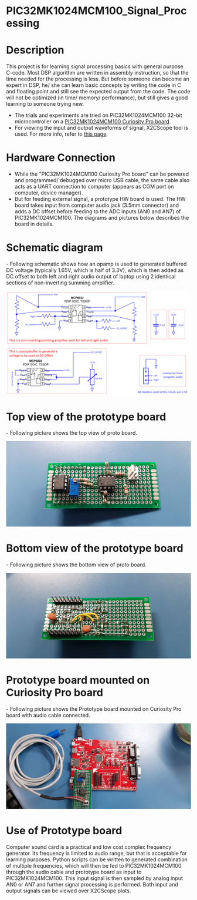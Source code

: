 # PIC32MK1024MCM100_Signal_Processing
<h1>Description</h1>
This project is for learning signal processing basics with general purpose C-code. Most DSP algorithm are written in assembly instruction, so that the time needed for the processing is less. But before someone can become an expert in DSP, he/ she can learn basic concepts by writing the code in C and floating point and still see the expected output from the code. The code will not be optimized (in time/ memory/ performance), but still gives a good learning to someone trying new.

 - The trials and experiments are tried on PIC32MK1024MCM100 32-bit microcontroller on a [PIC32MK1024MCM100 Curiosity Pro board](https://www.microchip.com/en-us/development-tool/EV31E34A).
 - For viewing the input and output waveforms of signal, X2CScope tool is used. For more info, refer to [this page](https://mu.microchip.com/using-x2cscope-to-simply-motor-control-development-and-debugging).
 
 <h1>Hardware Connection</h1>
 
  - While the "PIC32MK1024MCM100 Curiosity Pro board" can be powered and programmed/ debugged over micro USB cable, the same cable also acts as a UART connection to computer (appears as COM port on computer, device manager).
  - But for feeding external signal, a prototype HW board is used. The HW board takes input from computer audio jack (3.5mm connector) and adds a DC offset before feeding to the ADC inputs (AN0 and AN7) of PIC32MK1024MCM100. The diagrams and pictures below describes the board in details.
  
  <h1>Schematic diagram</h1>	
  - Following schematic shows how an opamp is used to generated buffered DC voltage (typically 1.65V, which is half of 3.3V), which is then added as DC offset to both left and right audio output of laptop using 2 identical sections of non-inverting summing amplifier.
  
  ![Schematic](/hw/non_inverting_summing.png)
  
  <h1>Top view of the prototype board</h1>	
  - Following picture shows the top view of proto board.
  
  ![Top View](/hw/Top.jpg)
  
  <h1>Bottom view of the prototype board</h1>	
  - Following picture shows the bottom view of proto board.
  
  ![Bottom View](/hw/Bottom.jpg)
  
  <h1>Prototype board mounted on Curiosity Pro board</h1>	
  - Following picture shows the Prototype board mounted on Curiosity Pro board with audio cable connected.
  
  ![Bottom View](/hw/Curiosity.jpg)  
  
  <h1>Use of Prototype board</h1>
  Computer sound card is a practical and low cost complex frequency generator. Its frequency is limited to audio range, but that is acceptable for learning purposes. Python scripts can be written to generated combination of multiple frequencies, which will then be fed to PIC32MK1024MCM100 through the audio cable and prototype board as input to PIC32MK1024MCM100. This input signal is then sampled by analog input AN0 or AN7 and further signal processing is performed. Both input and output signals can be viewed over X2CScope plots.
